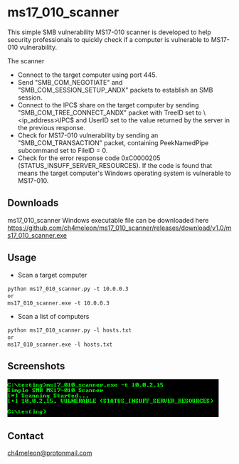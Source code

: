 # ms17_010_scanner

This simple SMB vulnerability MS17-010 scanner is developed to help security professionals to quickly check if a computer is vulnerable
to MS17-010 vulnerability.

The scanner
* Connect to the target computer using port 445.
* Send "SMB_COM_NEGOTIATE" and "SMB_COM_SESSION_SETUP_ANDX" packets to establish an SMB session.
* Connect to the IPC$ share on the target computer by sending "SMB_COM_TREE_CONNECT_ANDX" packet with TreeID set
to \\<ip_address>\IPC$ and UserID set to the value returned by the server in the previous response.
* Check for MS17-010 vulnerability by sending an "SMB_COM_TRANSACTION" packet, containing PeekNamedPipe subcommand set to FileID = 0.
* Check for the error response code 0xC0000205 (STATUS_INSUFF_SERVER_RESOURCES). If the code is found that means the target computer's Windows operating system is vulnerable to MS17-010.

## Downloads
ms17_010_scanner Windows executable file can be downloaded here
https://github.com/ch4meleon/ms17_010_scanner/releases/download/v1.0/ms17_010_scanner.exe

## Usage
* Scan a target computer
```
python ms17_010_scanner.py -t 10.0.0.3
or
ms17_010_scanner.exe -t 10.0.0.3
```

* Scan a list of computers
```
python ms17_010_scanner.py -l hosts.txt
or
ms17_010_scanner.exe -l hosts.txt
```

## Screenshots
<img align="center" src="./1.PNG" alt="Screenshot #1" />

## Contact
ch4meleon@protonmail.com
